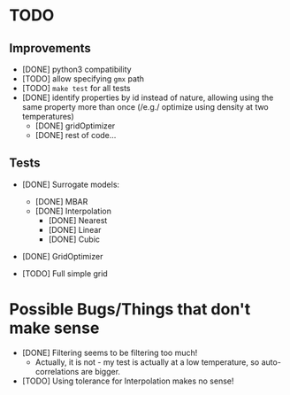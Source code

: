 # TODO

## Improvements

- [DONE] python3 compatibility
- [TODO] allow specifying ```gmx``` path
- [TODO] ```make test``` for all tests
- [DONE] identify properties by id instead of nature, allowing using the same property more than once (/e.g./ optimize using density at two temperatures)
    - [DONE] gridOptimizer 
    - [DONE] rest of code...

## Tests

- [DONE] Surrogate models:
    - [DONE] MBAR 
    - [DONE] Interpolation 
        - [DONE] Nearest 
        - [DONE] Linear 
        - [DONE] Cubic 

- [DONE] GridOptimizer 

- [TODO] Full simple grid

# Possible Bugs/Things that don't make sense

- [DONE] Filtering seems to be filtering too much!
    - Actually, it is not - my test is actually at a low temperature, so auto-correlations are bigger.
- [TODO] Using tolerance for Interpolation makes no sense!